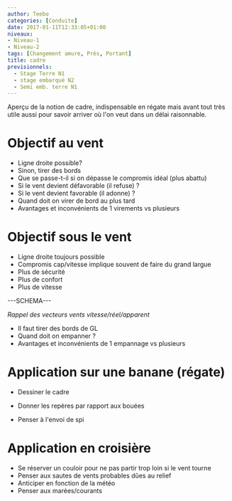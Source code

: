```yaml
---
author: Teebo
categories: [Conduite]
date: 2017-01-11T12:33:05+01:00
niveaux:
- Niveau-1
- Niveau-2
tags: [Changement amure, Près, Portant]
title: cadre
previsionnels:
  - Stage Terre N1
  - stage embarqué N2
  - Semi emb. terre N1
---
```

Aperçu de la notion de cadre, indispensable en régate mais avant tout très utile aussi pour savoir arriver où l'on veut dans un délai raisonnable.
<!--more-->

# Objectif au vent
* Ligne droite possible?
* Sinon, tirer des bords
* Que se passe-t-il si on dépasse le compromis idéal (plus abattu)
* Si le vent devient défavorable (il refuse) ?
* Si le vent devient favorable (il adonne) ?
* Quand doit on virer de bord au plus tard
* Avantages et inconvénients de 1 virements vs plusieurs

# Objectif sous le vent
* Ligne droite toujours possible
* Compromis cap/vitesse implique souvent de faire du grand largue
 * Plus de sécurité
 * Plus de confort
 * Plus de vitesse

 ---SCHEMA---

 _Rappel des vecteurs vents vitesse/réel/apparent_

* Il faut tirer des bords de GL
* Quand doit on empanner ?
* Avantages et inconvénients de 1 empannage vs plusieurs

# Application sur une banane (régate)
* Dessiner le cadre
* Donner les repères par rapport aux bouées

* Penser à l'envoi de spi

# Application en croisière
* Se réserver un couloir pour ne pas partir trop loin si le vent tourne
* Penser aux sautes de vents probables dûes au relief
* Anticiper en fonction de la météo
* Penser aux marées/courants
